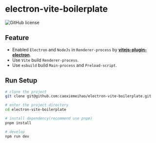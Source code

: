 # electron-vite-boilerplate

![GitHub license](https://img.shields.io/github/license/caoxiemeihao/electron-vite-boilerplate)

## Feature

- Enabled `Electron` and `NodeJs` in `Renderer-process` by **[vitejs-plugin-electron](https://www.npmjs.com/package/vitejs-plugin-electron)**.
- Use `Vite` build `Renderer-process`.
- Use `esbuild` build `Main-process` and `Preload-script`.

## Run Setup

  ```bash
  # clone the project
  git clone git@github.com:caoxiemeihao/electron-vite-boilerplate.git

  # enter the project directory
  cd electron-vite-boilerplate

  # install dependency(recommend use pnpm)
  pnpm install

  # develop
  npm run dev
  ```
